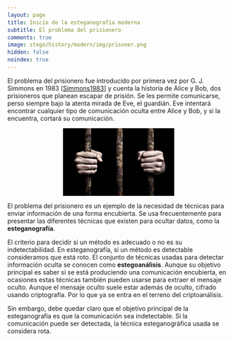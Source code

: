 ```yaml
---
layout: page
title: Inicio de la esteganografía moderna
subtitle: El problema del prisionero
comments: true
image: stego/history/modern/img/prisoner.png
hidden: false
noindex: true
---
```


El problema del prisionero fue introducido por primera vez por G. J. Simmons en 1983 [[Simmons1983](/stego/es/referencias)] y cuenta la historia de Alice y Bob, dos prisioneros que planean escapar de prisión. Se les permite comunicarse, perso siempre bajo la atenta mirada de Eve, el guardián. Eve intentará encontrar cualquier tipo de comunicación oculta entre Alice y Bob, y si la encuentra, cortará su comunicación.


<img style="width:50%;display:block;margin-left:auto;margin-right:auto" src='/stego/history/modern/img/prisoner.png'>

El problema del prisionero es un ejemplo de la necesidad de técnicas para enviar información de una forma encubierta. Se usa frecuentemente para presentar las diferentes técnicas que existen para ocultar datos, como la **esteganografía**.

El criterio para decidir si un método es adecuado o no es su indetectabilidad. En esteganografía, si un método es detectable consideramos que está roto. El conjunto de técnicas usadas para detectar información oculta se conocen como **estegoanálisis**. Aunque su objetivo principal es saber si se está produciendo una comunicación encubierta, en ocasiones estas técnicas también pueden usarse para extraer el mensaje oculto. Aunque el mensaje oculto suele estar además de oculto, cifrado usando criptografía. Por lo que ya se entra en el terreno del criptoanálisis.
  
Sin embargo, debe quedar claro que el objetivo principal de la esteganografía es que la comunicación sea indetectable. Si la comunicación puede ser detectada, la técnica esteganográfica usada se considera rota.

